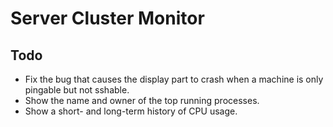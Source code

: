 # Server Cluster Monitor

## Todo
- Fix the bug that causes the display part to crash when a machine is only pingable but not sshable.
- Show the name and owner of the top running processes.
- Show a short- and long-term history of CPU usage.

